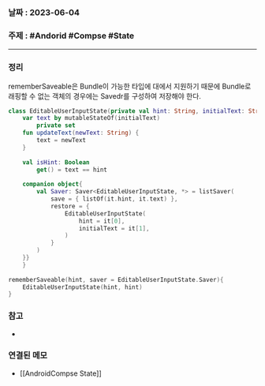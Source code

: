### 날짜 : 2023-06-04
### 주제 : #Andorid #Compse #State 
----
### 정리
rememberSaveable은 Bundle이 가능한 타입에 대에서 지원하기 때문에 Bundle로 래핑할 수 없는 객체의 경우에는 Savedr를 구성하여 저장해야 한다.

```Kotlin
class EditableUserInputState(private val hint: String, initialText: String) {  
    var text by mutableStateOf(initialText)  
        private set  
    fun updateText(newText: String) {  
        text = newText  
    }  
  
    val isHint: Boolean  
        get() = text == hint  
  
    companion object{  
        val Saver: Saver<EditableUserInputState, *> = listSaver(  
            save = { listOf(it.hint, it.text) },  
            restore = {  
                EditableUserInputState(  
                    hint = it[0],  
                    initialText = it[1],  
                )  
            }  
        )  
    }}
    }
    
rememberSaveable(hint, saver = EditableUserInputState.Saver){  
    EditableUserInputState(hint, hint)  
}
```

### 참고
- 

### 연결된 메모
- [[AndroidCompse State]]